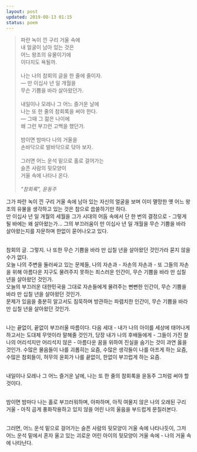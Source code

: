 ```yaml
---
layout: post
updated: 2019-08-13 01:15
status: poem
---
```


> 파란 녹이 낀 구리 거울 속에<br>
> 내 얼굴이 남아 있는 것은<br>
> 어느 왕조의 유물이기에<br>
> 이다지도 욕될까.<br>
> <br>
> 나는 나의 참회의 글을 한 줄에 줄이자.<br>
> ― 만 이십사 년 일 개월을<br>
> 무슨 기쁨을 바라 살아왔던가.<br>
> <br>
> 내일이나 모레나 그 어느 즐거운 날에<br>
> 나는 또 한 줄의 참회록을 써야 한다.<br>
> ― 그때 그 젊은 나이에<br>
> 왜 그런 부끄런 고백을 했던가.<br>
> <br>
> 밤이면 밤마다 나의 거울을<br>
> 손바닥으로 발바닥으로 닦아 보자.<br>
> <br>
> 그러면 어느 운석 밑으로 홀로 걸어가는<br>
> 슬픈 사람의 뒷모양이<br>
> 거울 속에 나타나 온다.<br>
> <br>
> _"참회록", 윤동주_

그가 파란 녹이 낀 구리 거울 속에 남아 있는 자신의 얼굴을 보며 이미 멸망한 옛 어느 왕조의 유물을 생각하고 있는 것은 참으로 씁쓸하기만 하다.<br>
만 이십사 년 일 개월의 세월을 그가 시대의 어둠 속에서 단 한 번의 결정으로 - 그렇게 될 바에는 왜 살아왔는가... 그의 부끄러움이 만 이십사 년 일 개월을 무슨 기쁨을 바라 살아왔는지를 자문하며 한없이 묻어나오고 있다.<br><br>

참회의 글. 그렇지. 나 또한 무슨 기쁨을 바라 만 십칠 년을 살아왔던 것인가라 묻지 않을 수가 없다. <br>
오늘 나의 주변을 둘러싸고 있는 문제들, 나의 자손과 - 자손의 자손과 - 또 그들의 자손을 위해 아름다운 지구도 물려주지 못하는 죄스러운 인간이, 무슨 기쁨을 바라 만 십칠 년을 살아왔던 것인가.<br>
오늘의 부끄러운 대한민국을 그대로 자손들에게 물려주는 뻔뻔한 인간이, 무슨 기쁨을 바라 만 십칠 년을 살아왔던 것인가.<br>
문제가 있음을 충분히 알고서도 침묵하며 방관하는 파렴치한 인간이, 무슨 기쁨을 바라 만 십칠 년을 살아왔던 것인가.<br><br>

나는 끝없이, 끝없이 부끄러울 따름이다. 다음 세대 - 내가 나의 아이를 세상에 태어나게 하고서는 도대체 무엇이라 말해줄 것인가, 당장 내가 나의 후배들에게 - 그들이 가진 찰나의 어리석지만 어리석지 않은 - 아름다운 꿈을 위하여 진실을 숨기는 것이 과연 옳을 것인가. 수많은 물음들이 나를 괴롭히는 요즘, 수많은 생각들이 나를 아프게 하는 요즘, 수많은 참회들이, 허무의 윤회가 나를 끝없이, 한없이 부끄럽게 하는 요즘.<br><br>

내일이나 모레나 그 어느 즐거운 날에, 나는 또 한 줄의 참회록을 윤동주 그처럼 써야 할 것이다.<br><br>

밤이면 밤마다 나는 홀로 부끄러워하며, 아파하며, 아직 여물지 않은 나의 오래된 구리 거울 - 아직 곱게 풍화작용하고 있지 않을 어린 나의 울음을 부드럽게 문질러본다.<br><br>

그러면, 어느 운석 밑으로 걸어가는 슬픈 사람의 뒷모양이 거울 속에 나타나듯이, 그저 어느 운석 밑에서 혼자 울고 있는 괴로운 어린 아이의 뒷모양이 거울 속에 - 나의 거울 속에 나타난다.